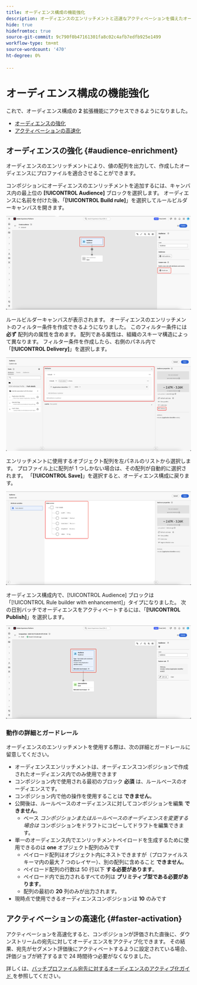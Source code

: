 ```yaml
---
title: オーディエンス構成の機能強化
description: オーディエンスのエンリッチメントと迅速なアクティベーションを備えたオーディエンスコンポジションに加えられた機能強化について説明します。
hide: true
hidefromtoc: true
source-git-commit: 9c790f0b47161301fa8c02c4afb7edfb925e1499
workflow-type: tm+mt
source-wordcount: '470'
ht-degree: 0%

---
```



# オーディエンス構成の機能強化

これで、オーディエンス構成の **2** 拡張機能にアクセスできるようになりました。

- [オーディエンスの強化](#audience-enrichment)
- [アクティベーションの高速化](#faster-activation)

## オーディエンスの強化 {#audience-enrichment}

オーディエンスのエンリッチメントにより、値の配列を出力して、作成したオーディエンスにプロファイルを適合させることができます。

コンポジションにオーディエンスのエンリッチメントを追加するには、キャンバス内の最上位の **[!UICONTROL Audience]** ブロックを選択します。 オーディエンスに名前を付けた後、「**[!UICONTROL Build rule]**」を選択してルールビルダーキャンバスを開きます。

![&#x200B; オーディエンスブロックがハイライト表示され、「ルールを作成」ボタンも表示されています。](/help/segmentation/images/ui/composition-enhancements/select-build-rule.png)

ルールビルダーキャンバスが表示されます。 オーディエンスのエンリッチメントのフィルター条件を作成できるようになりました。 このフィルター条件には **必ず** 配列内の属性を含めます。 配列である属性は、組織のスキーマ構造によって異なります。 フィルター条件を作成したら、右側のパネル内で「**[!UICONTROL Delivery]**」を選択します。

![&#x200B; ルールビルダーキャンバスは、エンリッチメントを許可するオーディエンスの例を示しています。 「配信」ボタンもハイライト表示されます。](/help/segmentation/images/ui/composition-enhancements/view-delivery.png)

エンリッチメントに使用するオブジェクト配列を左パネルのリストから選択します。 プロファイル上に配列が 1 つしかない場合は、その配列が自動的に選択されます。 「**[!UICONTROL Save]**」を選択すると、オーディエンス構成に戻ります。

<!-- , as well as the fields you want to be used in the enrichment. -->

![&#x200B; エンリッチメントツリーのスキーマツリーが表示されます。](/help/segmentation/images/ui/composition-enhancements/view-schema-tree.png)

オーディエンス構成内で、[!UICONTROL Audience] ブロックは「[!UICONTROL Rule builder with enhancement]」タイプになりました。 次の日別バッチでオーディエンスをアクティベートするには、「**[!UICONTROL Publish]**」を選択します。

![&#x200B; オーディエンス ブロックがハイライト表示され、エンリッチメントを含むオーディエンスが追加されたことを示しています。](/help/segmentation/images/ui/composition-enhancements/rule-builder-with-enrichment.png)

### 動作の詳細とガードレール

オーディエンスのエンリッチメントを使用する際は、次の詳細とガードレールに留意してください。

- オーディエンスエンリッチメントは、オーディエンスコンポジションで作成されたオーディエンス内でのみ使用できます
- コンポジション内で使用される最初のブロック **必須** は、ルールベースのオーディエンスです。
- コンポジション内で他の操作を使用することは **できません**。
- 公開後は、ルールベースのオーディエンスに対してコンポジションを編集 **できません**。
   - ベース *コンポジションまたはルールベースのオーディエンスを変更する場合は* コンポジションをドラフトにコピーしてドラフトを編集できます。
- 単一のオーディエンス内でエンリッチメントペイロードを生成するために使用できるのは **one** オブジェクト配列のみです
   - ペイロード配列はオブジェクト内にネストできますが（プロファイルスキーマ内の最大 7 つのレイヤー）、別の配列に含めること **できません**。
   - ペイロード配列の行数は 50 行以下 **する必要があります**。
   - ペイロード内で出力されるすべての列は **プリミティブ型である必要があります**。
   - 配列の最初の **20** 列のみが出力されます。
- 現時点で使用できるオーディエンスコンポジションは **10** のみです

## アクティベーションの高速化 {#faster-activation}

アクティベーションを高速化すると、コンポジションが評価された直後に、ダウンストリームの宛先に対してオーディエンスをアクティブ化できます。 その結果、宛先がセグメント評価後にアクティベートするように設定されている場合、評価ジョブが終了するまで 24 時間待つ必要がなくなりました。

詳しくは、[&#x200B; バッチプロファイル宛先に対するオーディエンスのアクティブ化ガイド &#x200B;](/help/destinations/ui/activate-batch-profile-destinations.md#export-full-files) を参照してください。
